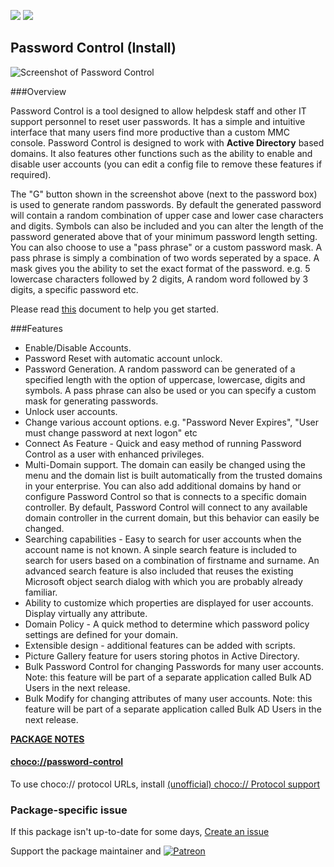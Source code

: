 [![](https://img.shields.io/chocolatey/v/password-control?color=green&label=password-control)](https://chocolatey.org/packages/password-control) [![](https://img.shields.io/chocolatey/dt/password-control)](https://chocolatey.org/packages/password-control)

## Password Control (Install)

![Screenshot of Password Control](http://www.wisesoft.co.uk/Products/PasswordControl/Images/enabled_user.PNG)

###Overview

Password Control is a tool designed to allow helpdesk staff and other IT support personnel to reset user passwords.  It has a simple and intuitive interface that many users find more productive than a custom MMC console.  Password Control is designed to work with **Active Directory** based domains.  It also features other functions such as the ability to enable and disable user accounts (you can edit a config file to remove these features if required). 

The "G" button shown in the screenshot above (next to the password box) is used to generate random passwords.  By default the generated password will contain a random combination of upper case and lower case characters and digits.  Symbols can also be included and you can alter the length of the password generated above that of your minimum password length setting.  You can also choose to use a "pass phrase" or a custom password mask.  A pass phrase is simply a combination of two words seperated by a space. A mask gives you the ability to set the exact format of the password. e.g. 5 lowercase characters followed by 2 digits, A random word followed by 3 digits, a specific password etc.

Please read [this](http://www.wisesoft.co.uk/software/passwordcontrol/basics.aspx) document to help you get started.

###Features

* Enable/Disable Accounts.
* Password Reset with automatic account unlock.
* Password Generation.  A random password can be generated of a specified length with the option of uppercase, lowercase, digits and symbols.  A pass phrase can also be used or you can specify a custom mask for generating passwords.
* Unlock user accounts.
* Change various account options. e.g. "Password Never Expires", "User must change password at next logon" etc
* Connect As Feature - Quick and easy method of running Password Control as a user with enhanced privileges.
* Multi-Domain support. The domain can easily be changed using the menu and the domain list is built automatically from the trusted domains in your enterprise. You can also add additional domains by hand or configure Password Control so that is connects to a specific domain controller. By default, Password Control will connect to any available domain controller in the current domain, but this behavior can easily be changed.
* Searching capabilities - Easy to search for user accounts when the account name is not known.  A sinple search feature is included to search for users based on a combination of firstname and surname.  An advanced search feature is also included that reuses the existing Microsoft object search dialog with which you are probably already familiar.
* Ability to customize which properties are displayed for user accounts. Display virtually any attribute.
* Domain Policy - A quick method to determine which password policy settings are defined for your domain.
* Extensible design - additional features can be added with scripts.
* Picture Gallery feature for users storing photos in Active Directory.
* Bulk Password Control for changing Passwords for many user accounts. Note: this feature will be part of a separate application called Bulk AD Users in the next release. 
* Bulk Modify for changing attributes of many user accounts. Note: this feature will be part of a separate application called Bulk AD Users in the next release. 

**[PACKAGE NOTES](https://github.com/bcurran3/ChocolateyPackages/blob/master/password-control/readme.md)**

#### [choco://password-control](choco://password-control)
To use choco:// protocol URLs, install [(unofficial) choco:// Protocol support ](https://chocolatey.org/packages/choco-protocol-support)

### Package-specific issue
If this package isn't up-to-date for some days, [Create an issue](https://github.com/tunisiano187/Chocolatey-packages/issues/new/choose)

Support the package maintainer and [![Patreon](https://cdn.jsdelivr.net/gh/tunisiano187/Chocolatey-packages@d15c4e19c709e7148588d4523ffc6dd3cd3c7e5e/icons/patreon.png)](https://www.patreon.com/bePatron?u=39585820)
